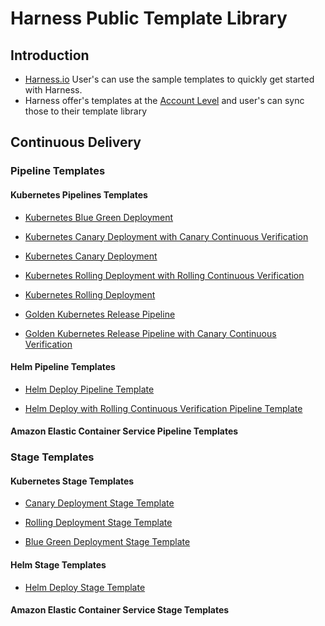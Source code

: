 # Harness Public Template Library

## Introduction

- [Harness.io](https://www.harness.io/) User's can use the sample templates to quickly get started with Harness. 
- Harness offer's templates at the [Account Level](https://developer.harness.io/docs/platform/Templates/template#templates-at-scopes) and user's can sync those to their template library

## Continuous Delivery

### Pipeline Templates

#### Kubernetes Pipelines Templates

- [Kubernetes Blue Green Deployment](https://github.com/thisrohangupta/harness-consumer-templates-library/blob/ecd6ccd0ebb6c81737b1e00d45f7080107e69010/Pipelines/cd/kubernetes/kubernetes-blue-green-deployment-pipeline.md)

- [Kubernetes Canary Deployment with Canary Continuous Verification](https://github.com/thisrohangupta/harness-consumer-templates-library/blob/ecd6ccd0ebb6c81737b1e00d45f7080107e69010/Pipelines/cd/kubernetes/kubernetes-canary-cv-pipeline.md)

- [Kubernetes Canary Deployment](https://github.com/thisrohangupta/harness-consumer-templates-library/blob/ecd6ccd0ebb6c81737b1e00d45f7080107e69010/Pipelines/cd/kubernetes/kubernetes-canary-deployment-pipeline.md)

- [Kubernetes Rolling Deployment with Rolling Continuous Verification](https://github.com/thisrohangupta/harness-consumer-templates-library/blob/ecd6ccd0ebb6c81737b1e00d45f7080107e69010/Pipelines/cd/kubernetes/kubernetes-rolling-cv-pipeline.md)

- [Kubernetes Rolling Deployment](https://github.com/thisrohangupta/harness-consumer-templates-library/blob/ecd6ccd0ebb6c81737b1e00d45f7080107e69010/Pipelines/cd/kubernetes/kubernetes-rolling-deployment-pipeline.md)

- [Golden Kubernetes Release Pipeline](https://github.com/thisrohangupta/harness-consumer-templates-library/blob/ecd6ccd0ebb6c81737b1e00d45f7080107e69010/Pipelines/cd/kubernetes/kubernetes-golden-pipeline-sample.md)

- [Golden Kubernetes Release Pipeline with Canary Continuous Verification](https://github.com/thisrohangupta/harness-consumer-templates-library/blob/ecd6ccd0ebb6c81737b1e00d45f7080107e69010/Pipelines/cd/kubernetes/kubernetes-golden-pipeline-sample.md)

#### Helm Pipeline Templates

- [Helm Deploy Pipeline Template](https://github.com/thisrohangupta/harness-consumer-templates-library/blob/ecd6ccd0ebb6c81737b1e00d45f7080107e69010/Pipelines/cd/helm/native-helm-deployment.md)

- [Helm Deploy with Rolling Continuous Verification Pipeline Template](https://github.com/thisrohangupta/harness-consumer-templates-library/blob/ecd6ccd0ebb6c81737b1e00d45f7080107e69010/Pipelines/cd/helm/native-helm-deployment-cv.md)

#### Amazon Elastic Container Service Pipeline Templates


### Stage Templates

#### Kubernetes Stage Templates

- [Canary Deployment Stage Template](https://github.com/thisrohangupta/harness-consumer-templates-library/blob/af2ee10c8c051350350d5cda7820d7bb091dd2c0/Stage/Continuos-Delivery/Kubernetes/canary-k8s-deployment.md)

- [Rolling Deployment Stage Template](https://github.com/thisrohangupta/harness-consumer-templates-library/blob/af2ee10c8c051350350d5cda7820d7bb091dd2c0/Stage/Continuos-Delivery/Kubernetes/rolling-k8s-deployment.md)

- [Blue Green Deployment Stage Template](https://github.com/thisrohangupta/harness-consumer-templates-library/blob/af2ee10c8c051350350d5cda7820d7bb091dd2c0/Stage/Continuos-Delivery/Kubernetes/blue-green-k8s-deployment.md)

#### Helm Stage Templates

- [Helm Deploy Stage Template](https://github.com/thisrohangupta/harness-consumer-templates-library/blob/9b6d3fcea7b9903ad35fe7c8524b7acd37e6140f/Stage/Continuos-Delivery/Helm/helm-deployment.md)

#### Amazon Elastic Container Service Stage Templates


